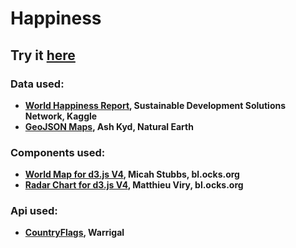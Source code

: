 # Happiness

## Try it [here](https://stipt.github.io/Happiness/)



### Data used: 
* **[World Happiness Report](https://www.kaggle.com/unsdsn/world-happiness), Sustainable Development Solutions Network, Kaggle**
* **[GeoJSON Maps](https://geojson-maps.ash.ms/), Ash Kyd, Natural Earth**

### Components used:
* **[World Map for d3.js V4](http://bl.ocks.org/micahstubbs/8e15870eb432a21f0bc4d3d527b2d14f), Micah Stubbs, bl.ocks.org**
* **[Radar Chart for d3.js V4](http://bl.ocks.org/mthh/7e17b680b35b83b49f1c22a3613bd89f), Matthieu Viry, bl.ocks.org**

### Api used:
* **[CountryFlags](https://www.countryflags.io/), Warrigal**

